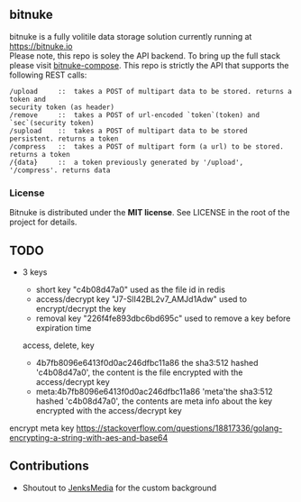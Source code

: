 bitnuke
--------

bitnuke is a fully volitile data storage solution currently running at https://bitnuke.io  
Please note, this repo is soley the API backend.  To bring up the full stack please visit [bitnuke-compose](https://github.com/unixvoid/bitnuke-compose).
This repo is strictly the API that supports the following REST calls:  

```
/upload     ::  takes a POST of multipart data to be stored. returns a token and
security token (as header)
/remove     ::  takes a POST of url-encoded `token`(token) and `sec`(security token)
/supload    ::  takes a POST of multipart data to be stored persistent. returns a token
/compress   ::  takes a POST of multipart form (a url) to be stored. returns a token
/{data}     ::  a token previously generated by '/upload', '/compress'. returns data
```

### License
Bitnuke is distributed under the **MIT license**.  See LICENSE in the root of the project for details. 


TODO
----
- 3 keys
  - short key "c4b08d47a0" used as the file id in redis
  - access/decrypt key "J7-SlI42BL2v7_AMJd1Adw" used to encrypt/decrypt the key
  - removal key "226f4fe893dbc6bd695c" used to remove a key before expiration time

  access, delete, key

  - 4b7fb8096e6413f0d0ac246dfbc11a86<SNIP> the sha3:512 hashed 'c4b08d47a0', the content is the file encrypted with the access/decrypt key
  - meta:4b7fb8096e6413f0d0ac246dfbc11a86<SNIP> 'meta'the sha3:512 hashed 'c4b08d47a0', the contents are meta info about the key encrypted with the access/decrypt key

encrypt meta key
https://stackoverflow.com/questions/18817336/golang-encrypting-a-string-with-aes-and-base64

Contributions
-------------
- Shoutout to [JenksMedia](https://github.com/JenksMedia) for the custom background
